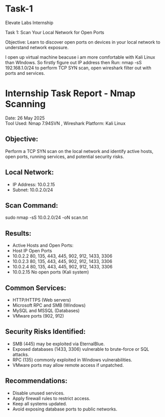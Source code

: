 # Task-1
Elevate Labs Internship 

Task 1:  Scan Your Local Network for Open Ports

Objective: Learn to discover open ports on devices in your local network to understand network exposure.

 I open up virtual machine beacuse i am more comfortable with Kali Linux than WIndows. So firstly figure out IP address then Run: nmap -sS 192.168.1.0/24 to perform TCP SYN scan, open wireshark filter out with ports and services.

# Internship Task Report - Nmap Scanning
Date: 26 May 2025  
Tool Used: Nmap 7.94SVN , Wireshark
Platform: Kali Linux

## Objective:
Perform a TCP SYN scan on the local network and identify active hosts, open ports, running services, and potential security risks.

## Local Network:
- IP Address: 10.0.2.15
- Subnet: 10.0.2.0/24

## Scan Command:
sudo nmap -sS 10.0.2.0/24 -oN scan.txt

## Results:
- Active Hosts and Open Ports:
- Host IP	Open Ports
- 10.0.2.2	80, 135, 443, 445, 902, 912, 1433, 3306
- 10.0.2.3	80, 135, 443, 445, 902, 912, 1433, 3306
- 10.0.2.4	80, 135, 443, 445, 902, 912, 1433, 3306
- 10.0.2.15	No open ports (Kali system)

## Common Services:
- HTTP/HTTPS (Web servers)
- Microsoft RPC and SMB (Windows)
- MySQL and MSSQL (Databases)
- VMware ports (902, 912)

## Security Risks Identified:
- SMB (445) may be exploited via EternalBlue.
- Exposed databases (1433, 3306) vulnerable to brute-force or SQL attacks.
- RPC (135) commonly exploited in Windows vulnerabilities.
- VMware ports may allow remote access if unpatched.

## Recommendations:
- Disable unused services.
- Apply firewall rules to restrict access.
- Keep all systems updated.
- Avoid exposing database ports to public networks.
